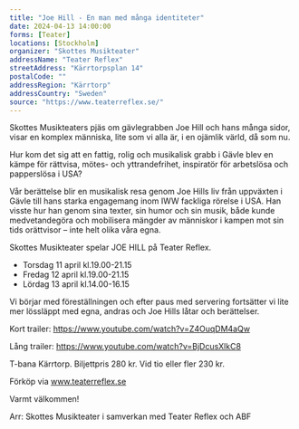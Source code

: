 ```yaml
---
title: "Joe Hill - En man med många identiteter"
date: 2024-04-13 14:00:00
forms: [Teater]
locations: [Stockholm]
organizer: "Skottes Musikteater"
addressName: "Teater Reflex"
streetAddress: "Kärrtorpsplan 14"
postalCode: ""
addressRegion: "Kärrtorp"
addressCountry: "Sweden"
source: "https://www.teaterreflex.se/"
---
```

Skottes Musikteaters pjäs om gävlegrabben Joe Hill och hans många sidor, visar en komplex människa, lite som vi alla är, i en ojämlik värld, då som nu.

Hur kom det sig att en fattig, rolig och musikalisk grabb i Gävle blev en kämpe för rättvisa, mötes- och yttrandefrihet, inspiratör för arbetslösa och papperslösa i USA?

Vår berättelse blir en musikalisk resa genom Joe Hills liv från uppväxten i Gävle till hans starka engagemang inom IWW fackliga rörelse i USA. Han visste hur han genom sina texter, sin  humor och sin musik, både kunde medvetandegöra och mobilisera mängder av människor i kampen mot sin tids orättvisor – inte helt olika våra egna.

Skottes Musikteater spelar JOE HILL på Teater Reflex.

- Torsdag 11 april kl.19.00-21.15
- Fredag 12 april kl.19.00-21.15
- Lördag 13 april kl.14.00-16.15

Vi börjar med föreställningen och efter paus med servering fortsätter vi lite mer lössläppt med egna, andras och Joe Hills låtar och berättelser.

Kort trailer: https://www.youtube.com/watch?v=Z4OuqDM4aQw

Lång trailer: https://www.youtube.com/watch?v=BjDcusXlkC8

T-bana Kärrtorp. Biljettpris 280 kr. Vid tio eller fler 230 kr.

Förköp via www.teaterreflex.se

Varmt välkommen!

Arr: Skottes Musikteater i samverkan med Teater Reflex och ABF